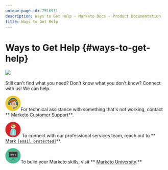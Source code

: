 ```yaml
---
unique-page-id: 7516931
description: Ways to Get Help - Marketo Docs - Product Documentation
title: Ways to Get Help
---
```


# Ways to Get Help {#ways-to-get-help}

![](assets/500x500-1.jpg)

Still can't find what you need? Don't know what you don't know? Connect with us! We can help.

![--](assets/seo-29.png)For technical assistance with something that's not working, contact ** [Marketo Customer Support](http://nation.marketo.com/community/product_and_support/support_solutions)**.

![--](assets/seo-30.png) To connect with our professional services team, reach out to ** [Mark `[email protected]`](http://pages2.marketo.com/72-hour-survival-guide.html)**.

![--](assets/education-science-08.png)To build your Marketo skills, visit ** [Marketo University](http://learn.marketo.com).**

